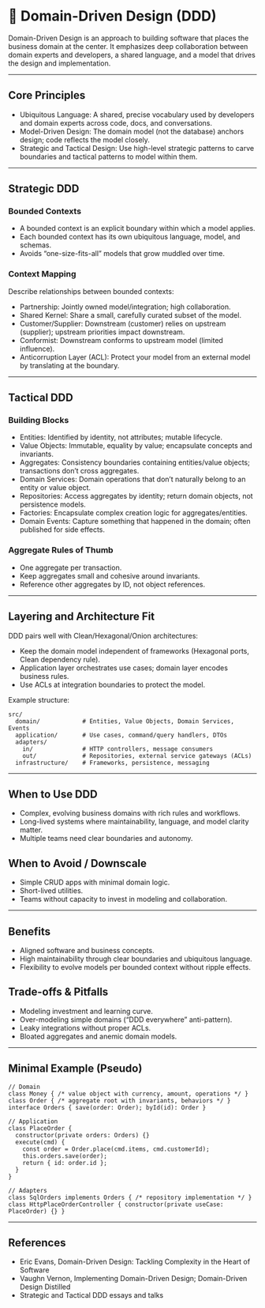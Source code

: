 # 🎨 Domain-Driven Design (DDD)

Domain-Driven Design is an approach to building software that places the business domain at the center. It emphasizes deep collaboration between domain experts and developers, a shared language, and a model that drives the design and implementation.

---

## Core Principles
- Ubiquitous Language: A shared, precise vocabulary used by developers and domain experts across code, docs, and conversations.
- Model-Driven Design: The domain model (not the database) anchors design; code reflects the model closely.
- Strategic and Tactical Design: Use high-level strategic patterns to carve boundaries and tactical patterns to model within them.

---

## Strategic DDD

### Bounded Contexts
- A bounded context is an explicit boundary within which a model applies.
- Each bounded context has its own ubiquitous language, model, and schemas.
- Avoids “one-size-fits-all” models that grow muddled over time.

### Context Mapping
Describe relationships between bounded contexts:
- Partnership: Jointly owned model/integration; high collaboration.
- Shared Kernel: Share a small, carefully curated subset of the model.
- Customer/Supplier: Downstream (customer) relies on upstream (supplier); upstream priorities impact downstream.
- Conformist: Downstream conforms to upstream model (limited influence).
- Anticorruption Layer (ACL): Protect your model from an external model by translating at the boundary.

---

## Tactical DDD

### Building Blocks
- Entities: Identified by identity, not attributes; mutable lifecycle.
- Value Objects: Immutable, equality by value; encapsulate concepts and invariants.
- Aggregates: Consistency boundaries containing entities/value objects; transactions don’t cross aggregates.
- Domain Services: Domain operations that don’t naturally belong to an entity or value object.
- Repositories: Access aggregates by identity; return domain objects, not persistence models.
- Factories: Encapsulate complex creation logic for aggregates/entities.
- Domain Events: Capture something that happened in the domain; often published for side effects.

### Aggregate Rules of Thumb
- One aggregate per transaction.
- Keep aggregates small and cohesive around invariants.
- Reference other aggregates by ID, not object references.

---

## Layering and Architecture Fit
DDD pairs well with Clean/Hexagonal/Onion architectures:
- Keep the domain model independent of frameworks (Hexagonal ports, Clean dependency rule).
- Application layer orchestrates use cases; domain layer encodes business rules.
- Use ACLs at integration boundaries to protect the model.

Example structure:
```
src/
  domain/            # Entities, Value Objects, Domain Services, Events
  application/       # Use cases, command/query handlers, DTOs
  adapters/
    in/              # HTTP controllers, message consumers
    out/             # Repositories, external service gateways (ACLs)
  infrastructure/    # Frameworks, persistence, messaging
```

---

## When to Use DDD
- Complex, evolving business domains with rich rules and workflows.
- Long-lived systems where maintainability, language, and model clarity matter.
- Multiple teams need clear boundaries and autonomy.

## When to Avoid / Downscale
- Simple CRUD apps with minimal domain logic.
- Short-lived utilities.
- Teams without capacity to invest in modeling and collaboration.

---

## Benefits
- Aligned software and business concepts.
- High maintainability through clear boundaries and ubiquitous language.
- Flexibility to evolve models per bounded context without ripple effects.

## Trade-offs & Pitfalls
- Modeling investment and learning curve.
- Over-modeling simple domains (“DDD everywhere” anti-pattern).
- Leaky integrations without proper ACLs.
- Bloated aggregates and anemic domain models.

---

## Minimal Example (Pseudo)
```
// Domain
class Money { /* value object with currency, amount, operations */ }
class Order { /* aggregate root with invariants, behaviors */ }
interface Orders { save(order: Order); byId(id): Order }

// Application
class PlaceOrder {
  constructor(private orders: Orders) {}
  execute(cmd) {
    const order = Order.place(cmd.items, cmd.customerId);
    this.orders.save(order);
    return { id: order.id };
  }
}

// Adapters
class SqlOrders implements Orders { /* repository implementation */ }
class HttpPlaceOrderController { constructor(private useCase: PlaceOrder) {} }
```

---

## References
- Eric Evans, Domain-Driven Design: Tackling Complexity in the Heart of Software
- Vaughn Vernon, Implementing Domain-Driven Design; Domain-Driven Design Distilled
- Strategic and Tactical DDD essays and talks

